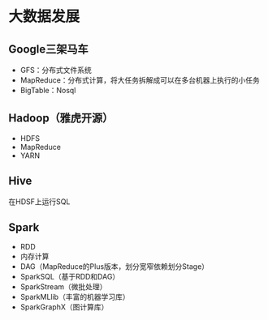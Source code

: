 # 大数据发展
## Google三架马车
- GFS：分布式文件系统
- MapReduce：分布式计算，将大任务拆解成可以在多台机器上执行的小任务
- BigTable：Nosql
## Hadoop（雅虎开源）
- HDFS
- MapReduce
- YARN
## Hive
在HDSF上运行SQL
## Spark
- RDD
- 内存计算
- DAG（MapReduce的Plus版本，划分宽窄依赖划分Stage）
- SparkSQL（基于RDD和DAG）
- SparkStream（微批处理）
- SparkMLlib（丰富的机器学习库）
- SparkGraphX（图计算库）
